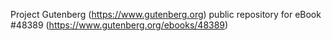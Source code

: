 Project Gutenberg (https://www.gutenberg.org) public repository for eBook #48389 (https://www.gutenberg.org/ebooks/48389)
